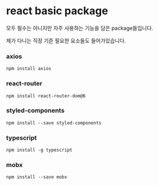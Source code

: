 # react basic package

모두 필수는 아니지만 자주 사용하는 기능을 담은 package들입니다.

제가 다니는 직장 기준 필요한 요소들도 들어가있습니다.



### axios

```
npm install axios
```

### react-router

```
npm install react-router-dom@6
```

### styled-components

```
npm install --save styled-components
```

### typescript

```
npm install -g typescript
```

### mobx

```
npm install --save mobx
```

